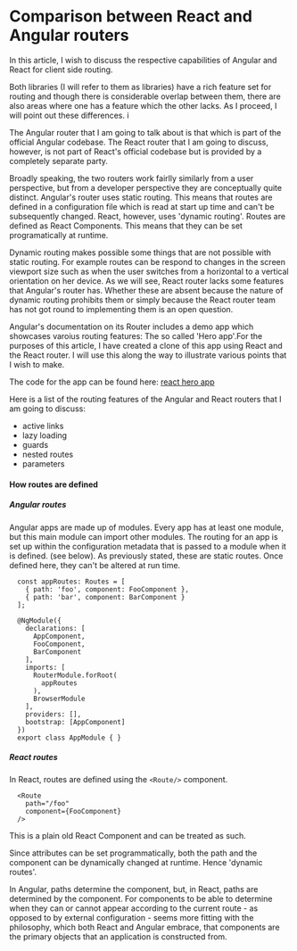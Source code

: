 # Comparison between React and Angular routers
In this article, I wish to discuss the respective capabilities of Angular and React for client side routing.

Both libraries (I will refer to them as libraries) have a rich feature set for routing and though there is considerable overlap between them, there are also areas where one has a feature which the other lacks. As I proceed, I will point out these differences.
i

The Angular router that I am going to talk about is that which is part of the official Angular codebase. The React router that I am going to discuss, however, is not part of React's official codebase but is provided by a completely separate party.

Broadly speaking, the two routers work fairlly similarly from a user perspective, but from a developer perspective they are conceptually quite distinct. Angular's router uses static routing. This means that routes are defined in a configuration file which is read at start up time and can't be subsequently changed. React, however, uses 'dynamic routing'. Routes are defined as React Components. This means that they can be set programatically at runtime.

Dynamic routing makes possible some things that are not possible with static routing. For example routes can be respond to changes in the screen viewport size such as when the user switches from a horizontal to a vertical orientation on her device. As we will see, React router lacks some features that Angular's router has. Whether these are absent because the nature of dynamic routing prohibits them or simply because the React router team has not got round to implementing them is an open question.


Angular's documentation on its Router includes a demo app which showcases varoius routing features: The so called 'Hero app'.For the purposes of this article, I have created a clone of this app using React and the React router. I will use this along the way to illustrate various points that I wish to make.


The code for the app can be found here: [react hero app](link)

Here is a list of the routing features of the Angular and React routers that I am going to discuss:
* active links
* lazy loading
* guards
* nested routes
* parameters


#### How routes are defined
##### Angular routes
Angular apps are made up of modules. Every app has at least one module, but this main module can import other modules.
The routing for an app is set up within the configuration metadata that is passed to a module when it is defined. (see below).
As previously stated, these are static routes. Once defined here, they can't be altered at run time.


```
  const appRoutes: Routes = [
    { path: 'foo', component: FooComponent },
    { path: 'bar', component: BarComponent }
  ];

  @NgModule({
    declarations: [
      AppComponent,
      FooComponent,
      BarComponent
    ],
    imports: [
      RouterModule.forRoot(
        appRoutes
      ),
      BrowserModule
    ],
    providers: [],
    bootstrap: [AppComponent]
  })
  export class AppModule { }

```
##### React routes
In React, routes are defined using the `<Route/>` component.

```
  <Route
    path="/foo"
    component={FooComponent}
  />
```
This is a plain old React Component and can be treated as such.

Since attributes can be set programmatically, both the path and the component can be dynamically changed at runtime. Hence 'dynamic routes'.

In Angular, paths determine the component, but, in React, paths are determined by the component.
For components to be able to determine when they can or cannot appear according to the current route  - as opposed to by external configuration - seems more fitting with the philosophy, which both React and Angular embrace, that components are the primary objects that an application is constructed from.

